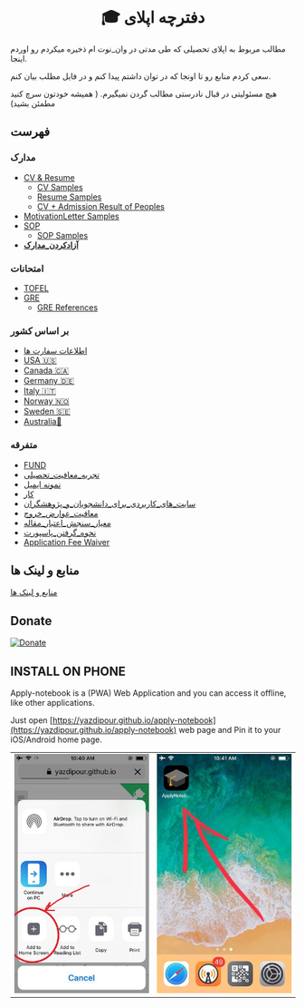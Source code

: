 ﻿<h1 align="center"> 🎓 دفترچه اپلای </h1>

مطالب مربوط به اپلای تحصیلی که طی مدتی در وان_نوت ام ذخیره میکردم رو اوردم اینجا.

سعی کردم منابع رو تا اونجا که در توان داشتم پیدا کنم و در فایل مطلب بیان کنم.

هیچ مسئولیتی در قبال نادرستی مطالب گردن نمیگیرم. ( همیشه خودتون سرچ کنید مطمئن بشید)

## فهرست

### مدارک

* [CV & Resume](Documents/RESUME.md)
    * [CV Samples](https://github.com/yazdipour/apply-notebook/tree/master/Documents/CV_Sample)
    * [Resume Samples](https://github.com/yazdipour/apply-notebook/tree/master/Documents/Resume_Sample)
    * [CV + Admission Result of Peoples](https://github.com/yazdipour/apply-notebook/tree/master/Documents/Profiles)
* [MotivationLetter Samples](https://github.com/yazdipour/apply-notebook/tree/master/Documents/MotivationLetter)
* [SOP](Documents/SOP.md)
    * [SOP Samples](https://github.com/yazdipour/apply-notebook/tree/master/Documents/SOP_Sample)
* [**آزادکردن_مدارک**](Documents/آزادکردن_مدارک.md)

### امتحانات

* [TOFEL](Exams/TOFEL.md)
* [GRE](Exams/GRE.md)
    * [GRE References](https://github.com/yazdipour/apply-notebook/tree/master/Exams)

### بر اساس کشور

* [اطلاعات سفارت ها](_/EmbassyInfo.md)
* [USA 🇺🇸](Countries/USA/README.md)
* [Canada 🇨🇦](Countries/Canada/README.md)
* [Germany 🇩🇪](Countries/Germany/README.md)
* [Italy 🇮🇹](Countries/Italy/README.md)
* [Norway 🇳🇴](Countries/Norway/README.md)
* [Sweden 🇸🇪](Countries/Sweden/README.md)
* [Australia🦘](Countries/Australia/README.md)

### متفرقه

* [FUND](_/FUND_SITES.md)
* [تجربه_معافیت_تحصیلی](https://github.com/yazdipour/apply-notebook/raw/master/_/تجربه_معافیت_تحصیلی.png)
* [نمونه ایمیل](_/Mail.md)
* [کار](_/Job_Fund.md)
* [سایت_های_کاربردی_برای_دانشجویان_و_پژوهشگران](_/سایت_های_کاربردی_برای_دانشجویان_و_پژوهشگران.md)
* [معافیت_عوارض_خروج](_/معافیت_عوارض_خروج.md)
* [معیار_سنجش_اعتبار_مقاله](_/معیار_سنجش_اعتبار_مقاله.md)
* [نحوه_گرفتن_پاسپورت](_/نحوه_گرفتن_پاسپورت.md)
* [Application Fee Waiver](_/fee_waiver.md)

## منابع و لینک ها

[منابع و لینک ها](_/ref.md)

## Donate

[![Donate](https://www.buymeacoffee.com/assets/img/custom_images/orange_img.png)](https://yazdipour.github.io/donate/)

## INSTALL ON PHONE

Apply-notebook is a (PWA) Web Application and you can access it offline, like other applications.

Just open [https://yazdipour.github.io/apply-notebook](https://yazdipour.github.io/apply-notebook) web page and Pin it to your iOS/Android home page.

| ||
|-|-|
|![pwa ios](./assets/ios2.jpg) | ![pwa ios](./assets/ios1.jpg)
